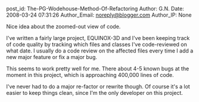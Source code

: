 post_id: The-PG-Wodehouse-Method-Of-Refactoring
Author: G.N.
Date: 2008-03-24 07:31:26
Author_Email: noreply@blogger.com
Author_IP: None

Nice idea about the zoomed-out view of code.

I've written a fairly large project, EQUINOX-3D and I've been keeping track of
code quality by tracking which files and classes I've code-reviewed on what
date. I usually do a code review on the affected files every time I add a new
major feature or fix a major bug.

This seems to work pretty well for me. There about 4-5 known bugs at the
moment in this project, which is approaching 400,000 lines of code.

I've never had to do a major re-factor or rewrite though. Of course it's a lot
easier to keep things clean, since I'm the only developer on this project.
